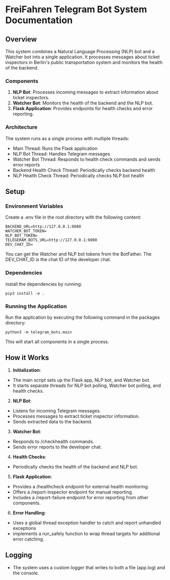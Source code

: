 # FreiFahren Telegram Bot System Documentation

## Overview

This system combines a Natural Language Processing (NLP) bot and a Watcher bot into a single application. It processes messages about ticket inspectors in Berlin's public transportation system and monitors the health of the backend.

### Components
1. **NLP Bot**: Processes incoming messages to extract information about ticket inspectors.
2. **Watcher Bot**: Monitors the health of the backend and the NLP bot.
3. **Flask Application**: Provides endpoints for health checks and error reporting.

### Architecture

The system runs as a single process with multiple threads:
- Main Thread: Runs the Flask application
- NLP Bot Thread: Handles Telegram messages
- Watcher Bot Thread: Responds to health check commands and sends error reports
- Backend Health Check Thread: Periodically checks backend health
- NLP Health Check Thread: Periodically checks NLP bot health

## Setup

### Environment Variables

Create a .env file in the root directory with the following content:
```shell
BACKEND_URL=http://127.0.0.1:8080
WATCHER_BOT_TOKEN=
NLP_BOT_TOKEN=
TELEGERAM_BOTS_URL=http://127.0.0.1:6000
DEV_CHAT_ID=
```

You can get the Watcher and NLP bot tokens from the BotFather. The DEV_CHAT_ID is the chat ID of the developer chat.

### Dependencies
install the dependencies by running:
```shell
pip3 install -e .
```

### Running the Application
Run the application by executing the following command in the packages directory:
```shell
python3 -m telegram_bots.main
```
This will start all components in a single process.

## How it Works

1. **Initialization**:
- The main script sets up the Flask app, NLP bot, and Watcher bot.
- It starts separate threads for NLP bot polling, Watcher bot polling, and health checks.

2. **NLP Bot**:
- Listens for incoming Telegram messages.
- Processes messages to extract ticket inspector information.
- Sends extracted data to the backend.

3. **Watcher Bot**:
- Responds to /checkhealth commands.
- Sends error reports to the developer chat.

4. **Health Checks**:
- Periodically checks the health of the backend and NLP bot.

5. **Flask Application**:
- Provides a /healthcheck endpoint for external health monitoring.
- Offers a /report-inspector endpoint for manual reporting.
- Includes a /report-failure endpoint for error reporting from other components.

6. **Error Handling**:
- Uses a global thread exception handler to catch and report unhandled exceptions
- implements a run_safely function to wrap thread targets for additional error catching.

## Logging
- The system uses a custom logger that writes to both a file (app.log) and the console.